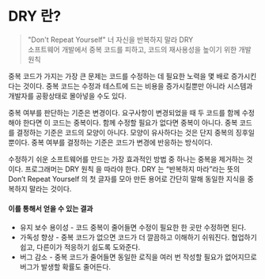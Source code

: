 # DRY 란?

> "Don't Repeat Yourself" 너 자신을 반복하지 말라 DRY <br> 소프트웨어 개발에서 중복 코드를 피하고, 코드의 재사용성을 높이기 위한 개발 원칙

중복 코드가 가지는 가장 큰 문제는 코드를 수정하는 데 필요한 노력을 몇 배로 증가시킨다는 것이다. 중복 코드는 수정과 테스트에 드는 비용을 증가시킬뿐만 아니라 시스템과 개발자를 공황상태로 몰아넣을 수도 있다.

중복 여부를 판단하는 기준은 변경이다. 요구사항이 변경되었을 때 두 코드를 함께 수정해야 한다면 이 코드는 중복이다. 함께 수정할 필요가 없다면 중복이 아니다. 중복 코드를 결정하는 기준은 코드의 모양이 아니다. 모양이 유사하다는 것은 단지 중복의 징후일 뿐이다. 중복 여부를 결정하는 기준은 코드가 변경에 반응하는 방식이다.

수정하기 쉬운 소프트웨어를 만드는 가장 효과적인 방법 중 하나는 중복을 제거하는 것이다. 프로그래머는 DRY 원칙 을 따라야 한다. DRY 는 “반복하지 마라”라는 뜻의 Don’t Repeat Yourself 의 첫 글자를 모아 만든 용어로 간단히 말해 동일한 지식을 중복하지 말라는 것이다.

#### 이를 통해서 얻을 수 있는 결과

- 유지 보수 용이성 - 코드 중복이 줄어들면 수정이 필요한 한 곳만 수정하면 된다.
- 가독성 향상 - 중복 코드가 없으면 코드가 더 깔끔하고 이해하기 쉬워진다. 협업하기 쉽고, 다른이가 적응하기 쉽도록 도와준다.
- 버그 감소 - 중복 코드가 줄어들면 동일한 로직을 여러 번 작성할 필요가 없어지므로 버그가 발생할 확률도 줄어든다.